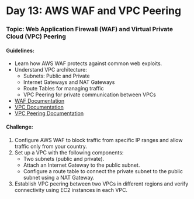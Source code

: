 # **Day 13: AWS WAF and VPC Peering**
### Topic: Web Application Firewall (WAF) and Virtual Private Cloud (VPC) Peering
#### Guidelines:
- Learn how AWS WAF protects against common web exploits.
- Understand VPC architecture:
  - Subnets: Public and Private
  - Internet Gateways and NAT Gateways
  - Route Tables for managing traffic
  - VPC Peering for private communication between VPCs
- [WAF Documentation](https://docs.aws.amazon.com/waf/index.html)
- [VPC Documentation](https://docs.aws.amazon.com/vpc/index.html)
- [VPC Peering Documentation](https://docs.aws.amazon.com/vpc/latest/peering/what-is-vpc-peering.html)

#### Challenge:
1. Configure AWS WAF to block traffic from specific IP ranges and allow traffic only from your country.
2. Set up a VPC with the following components:
   - Two subnets (public and private).
   - Attach an Internet Gateway to the public subnet.
   - Configure a route table to connect the private subnet to the public subnet using a NAT Gateway.
3. Establish VPC peering between two VPCs in different regions and verify connectivity using EC2 instances in each VPC.